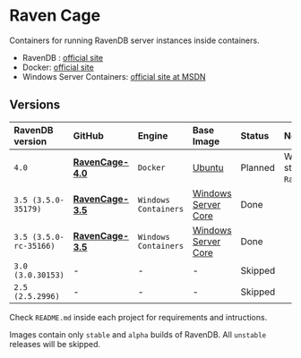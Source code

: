 # Raven Cage 

Containers for running RavenDB server instances inside containers.

* RavenDB : [official site](https://ravendb.net/)
* Docker: [official site](https://www.docker.com/)
* Windows Server Containers: [official site at MSDN](https://msdn.microsoft.com/virtualization/windowscontainers/containers_welcome)

## Versions
|RavenDB version|GitHub|Engine|Base Image|Status|Notes|
|:--|:--|:--|:--|:--|:--|
|`4.0`|**[RavenCage-4.0](https://github.com/pizycki/RavenCage-4.0)**|`Docker`|[Ubuntu](https://hub.docker.com/_/ubuntu/)|Planned|Waiting for stable `RavenDB:4.0`.|
|`3.5 (3.5.0-35179)`|**[RavenCage-3.5](https://github.com/pizycki/RavenCage-3.5)**|`Windows Containers`|[Windows Server Core](https://hub.docker.com/r/microsoft/windowsservercore/)|Done||
|`3.5 (3.5.0-rc-35166)`|**[RavenCage-3.5](https://github.com/pizycki/RavenCage-3.5)**|`Windows Containers`|[Windows Server Core](https://hub.docker.com/r/microsoft/windowsservercore/)|Done||
|`3.0 (3.0.30153)`|-|-|-|Skipped||
|`2.5 (2.5.2996)`|-|-|-|Skipped||

Check `README.md` inside each project for requirements and intructions.

Images contain only `stable` and `alpha` builds of RavenDB. All `unstable` releases will be skipped.
